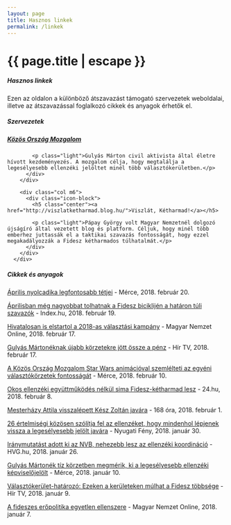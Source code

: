 ```yaml
---
layout: page
title: Hasznos linkek
permalink: /linkek
---
```


<h1 class="page-title">{{ page.title | escape }}</h1>
    
<div class="section">
    <div class="row">
          <div class="col s12">
		  <h5>Hasznos linkek</h5> 
<p class="light">Ezen az oldalon a különböző átszavazást támogató szervezetek weboldalai, illetve az átszavazással foglalkozó cikkek és anyagok érhetők el.</p>

<h5>Szervezetek</h5>
<div class="row">
        <div class="col m6">
          <div class="icon-block">
            <h5 class="center"><a href="https://kozosorszagmozgalom.hu/">Közös Ország Mozgalom</a></h5>

            <p class="light">Gulyás Márton civil aktivista által életre hívott kezdeményezés. A mozgalom célja, hogy megtalálja a legesélyesebb ellenzéki jelöltet minél több választókerületben.</p>			
          </div>
        </div>

        <div class="col m6">
          <div class="icon-block">
            <h5 class="center"><a href="http://viszlatketharmad.blog.hu/">Viszlát, Kétharmad!</a></h5>

            <p class="light">Pápay György volt Magyar Nemzetnél dolgozó újságíró által vezetett blog és platform. Céljuk, hogy minél több emberhez juttassák el a taktikai szavazás fontosságát, hogy ezzel megakadályozzák a Fidesz kétharmados túlhatalmát.</p>
          </div>
        </div>
      </div>

<h5>Cikkek és anyagok</h5>
<p><a href="https://merce.hu/2018/02/20/aprilis-nyolcadika-legfontosabb-tetjei/">Április nyolcadika legfontosabb tétjei</a> - Mérce, 2018. február 20.</p>
<p><a href="https://index.hu/belfold/2018/valasztas/2018/02/19/hataron_tuli_magyarok_szavazas/">Áprilisban még nagyobbat tolhatnak a Fidesz biciklijén a határon túli szavazók</a> - Index.hu, 2018. február 19.</p>
<p><a href="https://mno.hu/belfold/hivatalosan-is-elstartol-a-2018-as-valasztasi-kampany-2447938">Hivatalosan is elstartol a 2018-as választási kampány</a> - Magyar Nemzet Online, 2018. február 17.</p>
<p><a href="https://hirtv.hu/ahirtvhirei/gulyaseknak-ujabb-korzetekre-jott-ossze-a-penz-2447350">Gulyás Mártonéknak újabb körzetekre jött össze a pénz</a> - Hír TV, 2018. február 17.</p>
<p><a href="https://merce.hu/2018/02/11/a-kozos-orszag-mozgalom-star-wars-animacioval-szemlelteti-az-egyeni-valasztokorzetek-fontossagat">A Közös Ország Mozgalom Star Wars animációval szemlélteti az egyéni választókörzetek fontosságát</a> - Mérce, 2018. február 10.</p>
<p><a href="https://24.hu/belfold/2018/02/08/okos-ellenzeki-egyuttmukodes-nelkul-sima-fidesz-ketharmad-lesz/">Okos ellenzéki együttműködés nélkül sima Fidesz-kétharmad lesz</a> - 24.hu, 2018. február 8.</p>
<p><a href="http://168ora.hu/itthon/mesterhazy-attila-visszalepett-kesz-zoltan-javara-144637">Mesterházy Attila visszalépett Kész Zoltán javára</a> - 168 óra, 2018. február 1.<p>
<p><a href="http://nyugatifeny.hu/2018/01/30/ertelmisegiek-kozos-levelben-szolitjak-fel-a-partokat-hogy-mindenhol-lepjenek-vissza-a-legeselyesebb-javara">26 értelmiségi közösen szólítja fel az ellenzéket, hogy mindenhol lépjenek vissza a legesélyesebb jelölt javára</a> - Nyugati Fény, 2018. január 30.<p>
<p><a href="http://hvg.hu/itthon/20180126_Iianymutatast_adott_ki_az_nvb">Iránymutatást adott ki az NVB, nehezebb lesz az ellenzéki koordináció</a> - HVG.hu, 2018. január 26.<p>
<p><a href="https://merce.hu/2018/01/10/gulyas-marton-bejelentette-ezekben-a-korzetekben-keszit-felmereseket-a-kozos-orszag-mozgalom/">Gulyás Mártonék tíz körzetben megmérik, ki a legesélyesebb ellenzéki képviselőjelölt</a> - Mérce, 2018. január 10.<p>
<p><a href="https://hirtv.hu/ahirtvhirei/valasztokerulet-hatarozo-ezeken-a-keruleteken-mulhat-a-fidesz-tobbsege-2438849">Választókerület-határozó: Ezeken a kerületeken múlhat a Fidesz többsége</a> - Hír TV, 2018. január 9.</p>
<p><a href="https://mno.hu/velemeny/a-fideszes-eropolitika-egyetlen-ellenszere-2438286">A fideszes erőpolitika egyetlen ellenszere</a> - Magyar Nemzet Online, 2018. január 7.</p>
